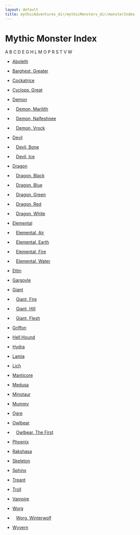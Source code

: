 ```yaml
---
layout: default
title: mythicAdventures_dir/mythicMonsters_dir/monsterIndex
---
```

# Mythic Monster Index

A B C D E G H L M O P R S T V W

- [Aboleth](mythicAdventures_dir/mythicMonsters_dir/aboleth)

- [Barghest, Greater](mythicAdventures_dir/mythicMonsters_dir/barghest)

- [Cockatrice](mythicAdventures_dir/mythicMonsters_dir/cockatrice)
- [Cyclops, Great](mythicAdventures_dir/mythicMonsters_dir/cyclops)

- [Demon](mythicAdventures_dir/mythicMonsters_dir/demons)
-    [Demon, Marilith](mythicAdventures_dir/mythicMonsters_dir/demons#_demon-marilith)
-    [Demon, Nalfeshnee](mythicAdventures_dir/mythicMonsters_dir/demons#_demon-nalfeshnee)
-    [Demon, Vrock](mythicAdventures_dir/mythicMonsters_dir/demons#_demon-vrock)
- [Devil](mythicAdventures_dir/mythicMonsters_dir/devils)
-    [Devil, Bone](mythicAdventures_dir/mythicMonsters_dir/devils#_devil-bone)
-    [Devil, Ice](mythicAdventures_dir/mythicMonsters_dir/devils#_devil-ice)
- [Dragon](mythicAdventures_dir/mythicMonsters_dir/dragons)
-    [Dragon, Black](mythicAdventures_dir/mythicMonsters_dir/dragons#_dragon-black)
-    [Dragon, Blue](mythicAdventures_dir/mythicMonsters_dir/dragons#_dragon-blue)
-    [Dragon, Green](mythicAdventures_dir/mythicMonsters_dir/dragons#_dragon-green)
-    [Dragon, Red](mythicAdventures_dir/mythicMonsters_dir/dragons#_dragon-red)
-    [Dragon, White](mythicAdventures_dir/mythicMonsters_dir/dragons#_dragon-white)

- [Elemental](mythicAdventures_dir/mythicMonsters_dir/elementals)
-    [Elemental, Air](mythicAdventures_dir/mythicMonsters_dir/elementals#_elemental-air)
-    [Elemental, Earth](mythicAdventures_dir/mythicMonsters_dir/elementals#_elemental-earth)
-    [Elemental, Fire](mythicAdventures_dir/mythicMonsters_dir/elementals#_elemental-fire)
-    [Elemental, Water](mythicAdventures_dir/mythicMonsters_dir/elementals#_elemental-water)
- [Ettin](mythicAdventures_dir/mythicMonsters_dir/ettin)

- [Gargoyle](mythicAdventures_dir/mythicMonsters_dir/gargoyle)
- [Giant](mythicAdventures_dir/mythicMonsters_dir/giants)
-    [Giant, Fire](mythicAdventures_dir/mythicMonsters_dir/giants#_giant-fire)
-    [Giant, Hill](mythicAdventures_dir/mythicMonsters_dir/giants#_giant-hill)
-    [Giant, Flesh](mythicAdventures_dir/mythicMonsters_dir/giants#_giant-flesh)
- [Griffon](mythicAdventures_dir/mythicMonsters_dir/griffon)

- [Hell Hound](mythicAdventures_dir/mythicMonsters_dir/hellHound)
- [Hydra](mythicAdventures_dir/mythicMonsters_dir/hydra)

- [Lamia](mythicAdventures_dir/mythicMonsters_dir/lamia)
- [Lich](mythicAdventures_dir/mythicMonsters_dir/lich)

- [Manticore](mythicAdventures_dir/mythicMonsters_dir/manticore)
- [Medusa](mythicAdventures_dir/mythicMonsters_dir/medusa)
- [Minotaur](mythicAdventures_dir/mythicMonsters_dir/minotaur)
- [Mummy](mythicAdventures_dir/mythicMonsters_dir/mummy)

- [Ogre](mythicAdventures_dir/mythicMonsters_dir/ogre)
- [Owlbear](mythicAdventures_dir/mythicMonsters_dir/owlbear)
-    [Owlbear, The First](mythicAdventures_dir/mythicMonsters_dir/owlbear#_owlbear-the-first)

- [Phoenix](mythicAdventures_dir/mythicMonsters_dir/phoenix)

- [Rakshasa](mythicAdventures_dir/mythicMonsters_dir/rakshasa)

- [Skeleton](mythicAdventures_dir/mythicMonsters_dir/skeleton)
- [Sphinx](mythicAdventures_dir/mythicMonsters_dir/sphinx)

- [Treant](mythicAdventures_dir/mythicMonsters_dir/treant)
- [Troll](mythicAdventures_dir/mythicMonsters_dir/troll)

- [Vampire](mythicAdventures_dir/mythicMonsters_dir/vampire)

- [Worg](mythicAdventures_dir/mythicMonsters_dir/worg)
-    [Worg, Winterwolf](mythicAdventures_dir/mythicMonsters_dir/worg#_worg-winterwolf)
- [Wyvern](mythicAdventures_dir/mythicMonsters_dir/wyvern)

